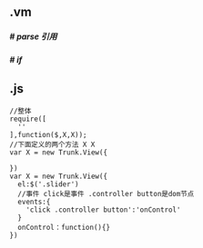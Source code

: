 ## .vm

##### # parse 引用

##### #   if 

## .js

```
//整体
require([
  ''
],function($,X,X));
//下面定义的两个方法 X X
var X = new Trunk.View({
  
})
var X = new Trunk.View({
  el:$('.slider')
  //事件 click是事件 .controller button是dom节点 
  events:{
    'click .controller button':'onControl'
  }
  onControl：function(){}
})


```







